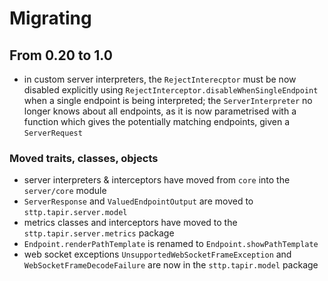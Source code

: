 # Migrating

## From 0.20 to 1.0

* in custom server interpreters, the `RejectInterecptor` must be now disabled explicitly using `RejectInterceptor.disableWhenSingleEndpoint` when a single endpoint is being interpreted; the `ServerInterpreter` no longer knows about all endpoints, as it is now parametrised with a function which gives the potentially matching endpoints, given a `ServerRequest`

### Moved traits, classes, objects

* server interpreters & interceptors have moved from `core` into the `server/core` module
* `ServerResponse` and `ValuedEndpointOutput` are moved to `sttp.tapir.server.model`
* metrics classes and interceptors have moved to the `sttp.tapir.server.metrics` package
* `Endpoint.renderPathTemplate` is renamed to `Endpoint.showPathTemplate`
* web socket exceptions `UnsupportedWebSocketFrameException` and `WebSocketFrameDecodeFailure` are now in the `sttp.tapir.model` package